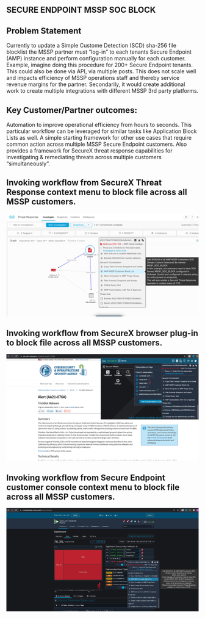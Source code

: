 ## SECURE ENDPOINT MSSP SOC BLOCK

## Problem Statement

Currently to update a Simple Custome Detection (SCD) sha-256 file blocklist the MSSP partner must “log-in” to each tenants Secure Endpoint (AMP) instance and perform configuration manually for each customer. Example, imagine doing this procedure for 200+ Secure Endpoint tenants. This could also be done via API, via multiple posts.  This does not scale well and impacts efficiency of MSSP operations staff and thereby service revenue margins for the partner.  Secondarily, it would create additional work to create multiple integrations with different MSSP 3rd party platforms.

## Key Customer/Partner outcomes:
Automation to improve operational efficiency from hours to seconds.  This particular workflow can be leveraged for similar tasks like Application Block Lists as well.  A simple starting framework for other use cases that require common action across multiple MSSP Secure Endpoint customers.  Also provides a framework for SecureX threat response capabilities for investigating & remediating threats across multiple customers “simultaneously”.

## Invoking workflow from SecureX Threat Response context menu to block file across all MSSP customers.
![SX_CTR_Response](/SX_TR_ResponseAction.png)

## Invoking workflow from SecureX browser plug-in to block file across all MSSP customers.
![SX_BrowserResponse](/SX_Browser_Response.png)

## Invoking workflow from Secure Endpoint customer console context menu to block file across all MSSP customers.
![AMP Console Context Response](/Endpoint_ResponseAction.png)

